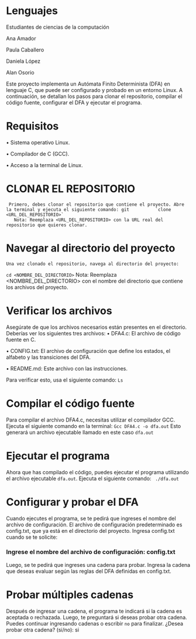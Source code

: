 # Lenguajes
Estudiantes de ciencias de la computación

Ana Amador 

Paula Caballero

Daniela López

Alan Osorio

Este proyecto implementa un Autómata Finito Determinista (DFA) en lenguaje C, que puede ser configurado y probado en un entorno Linux. A continuación, se detallan los pasos para clonar el repositorio, compilar el código fuente, configurar el DFA y ejecutar el programa.

# Requisitos
•	Sistema operativo Linux.

•	Compilador de C (GCC).

•	Acceso a la terminal de Linux.

 # CLONAR EL REPOSITORIO
     Primero, debes clonar el repositorio que contiene el proyecto. Abre la terminal y ejecuta el siguiente comando: git          `clone <URL_DEL_REPOSITORIO>`
       Nota: Reemplaza <URL_DEL_REPOSITORIO> con la URL real del repositorio que quieres clonar.

   # Navegar al directorio del proyecto
    Una vez clonado el repositorio, navega al directorio del proyecto: 
`cd <NOMBRE_DEL_DIRECTORIO>`
    Nota: Reemplaza <NOMBRE_DEL_DIRECTORIO> con el nombre del directorio que contiene los archivos del proyecto.

   # Verificar los archivos
   Asegúrate de que los archivos necesarios están presentes en el directorio. Deberías ver los siguientes tres archivos:
   •  DFA4.c: El archivo de código fuente en C.
   
   • CONFIG.txt: El archivo de configuración que define los estados, el alfabeto y las transiciones del DFA.
   
   • README.md: Este archivo con las instrucciones.
   
   Para verificar esto, usa el siguiente comando:
   `Ls`

   # Compilar el código fuente
   Para compilar el archivo DFA4.c, necesitas utilizar el compilador GCC. Ejecuta el siguiente comando en la terminal:
   `Gcc DFA4.c -o dfa.out`
   Esto generará un archivo ejecutable llamado en este caso `dfa.out`
   
   # Ejecutar el programa
   Ahora que has compilado el código, puedes ejecutar el programa utilizando el archivo ejecutable `dfa.out`. Ejecuta el         siguiente comando:
   ` ./dfa.out`
   
   # Configurar y probar el DFA
   Cuando ejecutes el programa, se te pedirá que ingreses el nombre del archivo de configuración. El archivo de configuración predeterminado es config.txt, que ya está en el directorio del proyecto. Ingresa config.txt cuando se te solicite:
   ### Ingrese el nombre del archivo de configuración: config.txt
Luego, se te pedirá que ingreses una cadena para probar. Ingresa la cadena que deseas evaluar según las reglas del DFA definidas en config.txt.

# Probar múltiples cadenas
Después de ingresar una cadena, el programa te indicará si la cadena es aceptada o rechazada. Luego, te preguntará si    deseas probar otra cadena. Puedes continuar ingresando cadenas o escribir `no` para finalizar.
 ¿Desea probar otra cadena? (si/no): si
